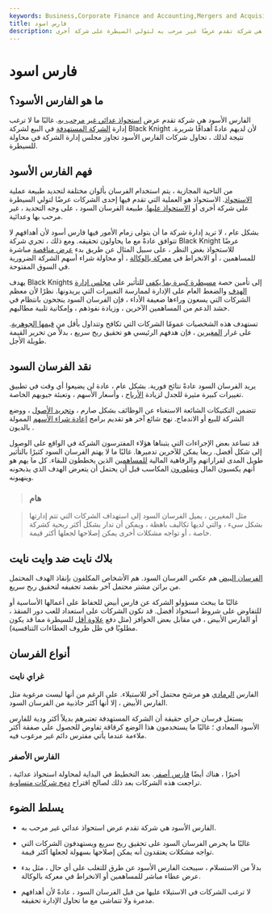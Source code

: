 ```yaml
---
keywords: Business,Corporate Finance and Accounting,Mergers and Acquisitions,M&amp;amp;A
title: فارس اسود
description: الفارس الأسود هي شركة تقدم عرضًا غير مرحب به لتولي السيطرة على شركة أخرى.
---
```


# فارس اسود
## ما هو الفارس الأسود؟

الفارس الأسود هي شركة تقدم عرض [استحواذ عدائي غير مرحب به](/hostiletakeover). غالبًا ما لا ترغب إدارة [الشركة المستهدفة](/targetfirm) في البيع لشركة Black Knight لأن لديهم عادةً أهدافًا شريرة. نتيجة لذلك ، تحاول شركات الفارس الأسود تجاوز مجلس إدارة الشركة في محاولة للسيطرة.

## فهم الفارس الأسود

من الناحية المجازية ، يتم استخدام الفرسان بألوان مختلفة لتحديد طبيعة عملية [الاستحواذ](/takeover). الاستحواذ هو العملية التي تقدم فيها إحدى الشركات عرضًا لتولي السيطرة على شركة أخرى أو [الاستحواذ عليها](/acquisition). طبيعة الفرسان السود ، على وجه التحديد ، غير مرحب بها وعدائية.

بشكل عام ، لا تريد إدارة شركة ما أن يتولى زمام الأمور فيها فارس أسود لأن أهدافهم لا تتوافق عادةً مع ما يحاولون تحقيقه. ومع ذلك ، تجري شركة Black Knight عرضًا للاستحواذ بغض النظر ، على سبيل المثال عن طريق بدء [عرض مناقصة](/tenderoffer) مباشرة للمساهمين ، أو الانخراط في [معركة بالوكالة](/proxyfight) ، أو محاولة شراء أسهم الشركة الضرورية في السوق المفتوحة.

يهدف Black Knights إلى تأمين حصة [مسيطرة كبيرة بما يكفي](/controllinginterest) للتأثير على [مجلس إدارة الهدف](/boardofdirectors) والضغط العام على الإدارة لممارسة التغييرات التي يريدونها. نظرًا لأن معظم الشركات التي يسعون وراءها ضعيفة الأداء ، فإن الفرسان السود ينجحون بانتظام في حشد الدعم من المساهمين الآخرين ، وزيادة نفوذهم ، وإمكانية تلبية مطالبهم.

تستهدف هذه الشخصيات عمومًا الشركات التي تكافح وتتداول بأقل من [قيمها الجوهرية](/intrinsicvalue). على غرار [المغيرين](/raider) ، فإن هدفهم الرئيسي هو تحقيق ربح سريع ، بدلاً من تحرير القيمة طويلة الأجل.

## نقد الفرسان السود

يريد الفرسان السود عادةً نتائج فورية. بشكل عام ، عادة لن يضيعوا أي وقت في تطبيق تغييرات كبيرة مثيرة للجدل لزيادة [الأرباح](/profit) ، وأسعار الأسهم ، وتعبئة جيوبهم الخاصة.

تتضمن التكتيكات الشائعة الاستغناء عن الوظائف بشكل صارم ، [وتجريد الأصول](/assetstripping) ، ووضع الشركة للبيع أو الاندماج. نهج شائع آخر هو تقديم برامج [إعادة شراء الأسهم](/sharerepurchase) الممولة بالديون .

قد تساعد بعض الإجراءات التي يتبناها هؤلاء المفترسون الشركة في الواقع على الوصول إلى شكل أفضل. ربما يمكن للآخرين تدميرها. غالبًا ما لا يهتم الفرسان السود كثيرًا بالتأثير طويل المدى لقراراتهم والرفاهية المالية [للمساهمين](/shareholder) الذين يخططون للبقاء. كل ما يهم هو أنهم يكسبون المال [ويتبلورون](/crystallization) المكاسب قبل أن يحتمل أن يتعرض الهدف الذي يذبحونه وينهبونه.

> ### هام

> مثل المغيرين ، يميل الفرسان السود إلى استهداف الشركات التي تتم إدارتها بشكل سيء ، والتي لديها تكاليف باهظة ، ويمكن أن تدار بشكل أكثر ربحية كشركة خاصة ، أو تواجه مشكلات أخرى يمكن إصلاحها لجعلها أكثر قيمة.

>

>

## بلاك نايت ضد وايت نايت

[الفرسان البيض](/whiteknight) هم عكس الفرسان السود. هم الأشخاص المكلفون بإنقاذ الهدف المحتمل من براثن مشتر محتمل آخر بقصد تجفيفه لتحقيق ربح سريع.

غالبًا ما يبحث مسؤولو الشركة عن فارس أبيض للحفاظ على أعمالها الأساسية أو للتفاوض على شروط استحواذ أفضل. قد تكون الشركات على استعداد للعب دور المنقذ ، أو الفارس الأبيض ، في مقابل بعض الحوافز (مثل دفع [علاوة أقل](/at-a-premium) للسيطرة مما قد يكون مطلوبًا في ظل ظروف العطاءات التنافسية).

## أنواع الفرسان

### غراي نايت

الفارس [الرمادي](/grayknight) هو مرشح محتمل آخر للاستيلاء. على الرغم من أنها ليست مرغوبة مثل الفارس الأبيض ، إلا أنها أكثر جاذبية من الفرسان السود.

يستغل فرسان جراي حقيقة أن الشركة المستهدفة تعتبرهم بديلاً أكثر ودية للفارس الأسود المعادي ؛ غالبًا ما يستخدمون هذا الوضع كرقاقة تفاوض للحصول على صفقة أكثر ملاءمة عندما يأتي مفترس دائم غير مرغوب فيه.

### الفارس الأصفر

أخيرًا ، هناك أيضًا [فارس أصفر](/yellowknight). بعد التخطيط في البداية لمحاولة استحواذ عدائية ، تراجعت هذه الشركات بعد ذلك لصالح اقتراح [دمج شركات متساوية](/merger_of_equals).

## يسلط الضوء

- الفارس الأسود هي شركة تقدم عرض استحواذ عدائي غير مرحب به.

- غالبًا ما يحرص الفرسان السود على تحقيق ربح سريع ويستهدفون الشركات التي تواجه مشكلات يعتقدون أنه يمكن إصلاحها بسهولة لجعلها أكثر قيمة.

- بدلاً من الاستسلام ، سيبحث الفارس الأسود عن طرق للتغلب على أي حال ، مثل بدء عرض عطاء مباشر للمساهمين أو الانخراط في معركة بالوكالة.

- لا ترغب الشركات في الاستيلاء عليها من قبل الفرسان السود ، عادةً لأن أهدافهم مدمرة ولا تتماشى مع ما تحاول الإدارة تحقيقه.

